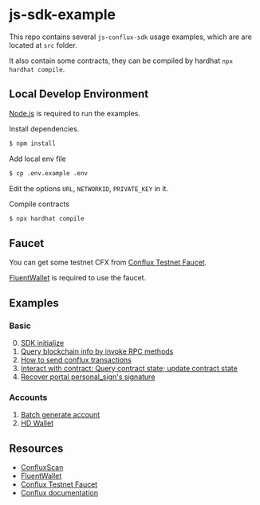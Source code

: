 # js-sdk-example

This repo contains several `js-conflux-sdk` usage examples, which are are located at `src` folder.

It also contain some contracts, they can be compiled by hardhat `npx hardhat compile`.

## Local Develop Environment

[Node.js](https://nodejs.org/) is required to run the examples.

Install dependencies.

```sh
$ npm install
```

Add local env file

```sh
$ cp .env.example .env 
```

Edit the options `URL`, `NETWORKID`, `PRIVATE_KEY` in it.

Compile contracts

```sh
$ npx hardhat compile
```

## Faucet

You can get some testnet CFX from [Conflux Testnet Faucet](https://faucet.confluxnetwork.org/). 

[FluentWallet](https://fluentwallet.com/) is required to use the faucet.

## Examples

### Basic

0. [SDK initialize](./src/init.js)
1. [Query blockchain info by invoke RPC methods](./src/index.js)
2. [How to send conflux transactions](./src/sending-tx/index.js)
3. [Interact with contract: Query contract state; update contract state](./src/interact-with-contract/index.js)
4. [Recover portal personal_sign's signature](./src/sign/index.js)

### Accounts

1. [Batch generate account](./src/accounts/batch-gen-account.js)
2. [HD Wallet](./src/accounts/hd/index.mjs)

## Resources

- [ConfluxScan](https://confluxscan.org/)
- [FluentWallet](https://fluentwallet.com/)
- [Conflux Testnet Faucet](https://faucet.confluxnetwork.org/)
- [Conflux documentation](https://doc.confluxnetwork.org/)
